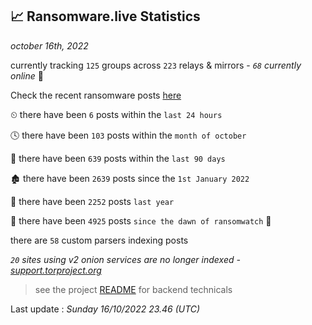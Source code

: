 
## 📈 Ransomware.live Statistics
_october 16th, 2022_

currently tracking `125` groups across `223` relays & mirrors - _`68` currently online_ 📡

Check the recent ransomware posts [here](https://www.ransomware.live/#/recentposts)


⏲ there have been `6` posts within the `last 24 hours`

🕓 there have been `103` posts within the `month of october`

📅 there have been `639` posts within the `last 90 days`

🏚 there have been `2639` posts since the `1st January 2022`

🚀 there have been `2252` posts `last year`

🦕 there have been `4925` posts `since the dawn of ransomwatch` 🐣

there are `58` custom parsers indexing posts

_`20` sites using v2 onion services are no longer indexed - [support.torproject.org](https://support.torproject.org/onionservices/v2-deprecation/)_

> see the project [README](https://github.com/jmousqueton/ransomwatch#readme) for backend technicals



Last update : _Sunday 16/10/2022 23.46 (UTC)_

